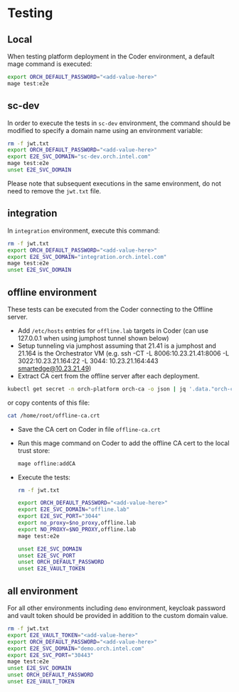 # Testing

## Local

When testing platform deployment in the Coder environment, a default mage
command is executed:

```sh
export ORCH_DEFAULT_PASSWORD="<add-value-here>"
mage test:e2e
```

## sc-dev

In order to execute the tests in `sc-dev` environment, the command should be
modified to specify a domain name using an environment variable:

```sh
rm -f jwt.txt
export ORCH_DEFAULT_PASSWORD="<add-value-here>"
export E2E_SVC_DOMAIN="sc-dev.orch.intel.com"
mage test:e2e
unset E2E_SVC_DOMAIN
```

Please note that subsequent executions in the same environment, do not need to
remove the `jwt.txt` file.

## integration

In `integration` environment, execute this command:

```sh
rm -f jwt.txt
export ORCH_DEFAULT_PASSWORD="<add-value-here>"
export E2E_SVC_DOMAIN="integration.orch.intel.com"
mage test:e2e
unset E2E_SVC_DOMAIN
```

## offline environment

These tests can be executed from the Coder connecting to the Offline server.

- Add `/etc/hosts` entries for `offline.lab` targets in Coder (can use
   127.0.0.1 when using jumphost tunnel shown below)
- Setup tunneling via jumphost assuming that 21.41 is a jumphost and 21.164 is
  the Orchestrator VM
  (e.g. ssh -CT -L 8006:10.23.21.41:8006 -L 3022:10.23.21.164:22 -L 3044:
  10.23.21.164:443 smartedge@10.23.21.49)
- Extract CA cert from the offline server after each deployment.

```sh
kubectl get secret -n orch-platform orch-ca -o json | jq '.data."orch-ca"' | tr -d '"' | base64 -d
```

or copy contents of this file:

```sh
cat /home/root/offline-ca.crt
```

- Save the CA cert on Coder in file `offline-ca.crt`
- Run this mage command on Coder to add the offline CA cert to the local trust
  store:

   ```sh
   mage offline:addCA
   ```

- Execute the tests:

   ```sh
   rm -f jwt.txt
   
   export ORCH_DEFAULT_PASSWORD="<add-value-here>"
   export E2E_SVC_DOMAIN="offline.lab"
   export E2E_SVC_PORT="3044"
   export no_proxy=$no_proxy,offline.lab
   export NO_PROXY=$NO_PROXY,offline.lab
   mage test:e2e
   
   unset E2E_SVC_DOMAIN
   unset E2E_SVC_PORT
   unset ORCH_DEFAULT_PASSWORD
   unset E2E_VAULT_TOKEN
   ```

## all environment

For all other environments including `demo` environment, keycloak password and
vault token should be provided in addition to the custom domain value.

```sh
rm -f jwt.txt
export E2E_VAULT_TOKEN="<add-value-here>"
export ORCH_DEFAULT_PASSWORD="<add-value-here>"
export E2E_SVC_DOMAIN="demo.orch.intel.com"
export E2E_SVC_PORT="30443"
mage test:e2e
unset E2E_SVC_DOMAIN
unset ORCH_DEFAULT_PASSWORD
unset E2E_VAULT_TOKEN
````
